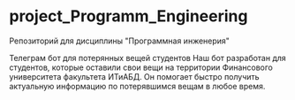 # project_Programm_Engineering
Репозиторий для дисциплины "Программная инженерия"


Телеграм бот для потерянных вещей студентов
Наш бот разработан для студентов, которые оставили свои вещи на территории Финансового университета факультета ИТиАБД. 
Он помогает быстро получить актуальную информацию по потерявшимся вещам в любое время.

